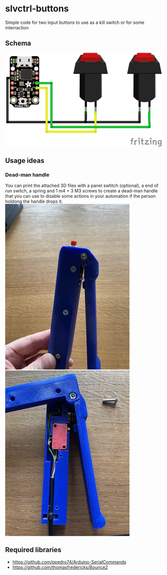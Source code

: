 # slvctrl-buttons

Simple code for two input buttons to use as a kill switch or for some interraction

## Schema
![Schema](./renders/schema.png)

## Usage ideas

### Dead-man handle

You can print the attached 3D files with a panel swtitch (optional), a
end of run switch, a spring and 1 m4 + 3  M3 screws to create a
dead-man handle that you can use to disable some actions in your
automation if the person holdong the handle drops it.
![Handle](./renders/handle.jpeg)
![Handle inside](./renders/handle_open.jpeg)

## Required libraries
* https://github.com/ppedro74/Arduino-SerialCommands
* https://github.com/thomasfredericks/Bounce2
